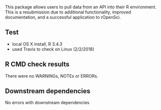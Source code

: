 This package allows users to pull data from an API into their R environment. This is a resubmission due to additional functionality, improved documentation, and a successful application to rOpenSci.

## Test 

* local OS X install, R 3.4.3
* used Travis to check on Linux (2/2/2018)

## R CMD check results

There were no WARNINGs, NOTEs or ERRORs.

## Downstream dependencies

No errors with downstream dependencies
